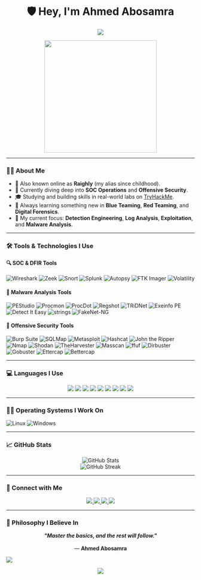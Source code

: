<h1 align="center">🛡️ Hey, I'm Ahmed Abosamra</h1>

<p align="center">
  <img src="https://readme-typing-svg.herokuapp.com?font=Great+Vibes&size=33&pause=1000&center=true&vCenter=true&width=435&lines=Senior+Cybersecurity+Student;Blue+%26+Red+Teaming+Enthusiast" />
</p>

<p align="center">
  <img src="https://media.giphy.com/media/qgQUggAC3Pfv687qPC/giphy.gif" width="300" />
</p>



---

### 👨‍💻 About Me
- 👾 Also known online as **Raighly** (my alias since childhood).
- 🎯 Currently diving deep into **SOC Operations** and **Offensive Security**.
- 🎓 Studying and building skills in real-world labs on [TryHackMe](https://tryhackme.com/p/Raighly).
- 🌱 Always learning something new in **Blue Teaming**, **Red Teaming**, and **Digital Forensics**.
- 🧠 My current focus: **Detection Engineering**, **Log Analysis**, **Exploitation**, and **Malware Analysis**.

---

### 🛠 Tools & Technologies I Use

#### 🔍 SOC & DFIR Tools
![Wireshark](https://img.shields.io/badge/Wireshark-2C9AB7?style=for-the-badge&logo=wireshark&logoColor=white)
![Zeek](https://img.shields.io/badge/Zeek-000000?style=for-the-badge)
![Snort](https://img.shields.io/badge/Snort-C6370D?style=for-the-badge)
![Splunk](https://img.shields.io/badge/Splunk-000000?style=for-the-badge&logo=splunk&logoColor=white)
![Autopsy](https://img.shields.io/badge/Autopsy-00458F?style=for-the-badge)
![FTK Imager](https://img.shields.io/badge/FTK_Imager-333333?style=for-the-badge)
![Volatility](https://img.shields.io/badge/Volatility-2E86C1?style=for-the-badge)

#### 🧬 Malware Analysis Tools
![PEStudio](https://img.shields.io/badge/PEStudio-5D6D7E?style=for-the-badge)
![Procmon](https://img.shields.io/badge/Procmon-666699?style=for-the-badge)
![ProcDot](https://img.shields.io/badge/ProcDot-34495E?style=for-the-badge)
![Regshot](https://img.shields.io/badge/Regshot-2C3E50?style=for-the-badge)
![TRiDNet](https://img.shields.io/badge/TRiDNet-7D3C98?style=for-the-badge)
![Exeinfo PE](https://img.shields.io/badge/Exeinfo_PE-1C2833?style=for-the-badge)
![Detect It Easy](https://img.shields.io/badge/Detect_It_Easy-0B5345?style=for-the-badge)
![strings](https://img.shields.io/badge/strings-1E90FF?style=for-the-badge)
![FakeNet-NG](https://img.shields.io/badge/FakeNet--NG-6A5ACD?style=for-the-badge)



#### 🧨 Offensive Security Tools
![Burp Suite](https://img.shields.io/badge/Burp_Suite-FF7139?style=for-the-badge&logo=burpsuite&logoColor=white)
![SQLMap](https://img.shields.io/badge/SQLMap-000000?style=for-the-badge)
![Metasploit](https://img.shields.io/badge/Metasploit-2980B9?style=for-the-badge)
![Hashcat](https://img.shields.io/badge/Hashcat-111111?style=for-the-badge)
![John the Ripper](https://img.shields.io/badge/John--the--Ripper-9B59B6?style=for-the-badge)
![Nmap](https://img.shields.io/badge/Nmap-2C3E50?style=for-the-badge)
![Shodan](https://img.shields.io/badge/Shodan-AA0000?style=for-the-badge&logo=shodan&logoColor=white)
![TheHarvester](https://img.shields.io/badge/TheHarvester-0E6655?style=for-the-badge)
![Masscan](https://img.shields.io/badge/Masscan-212F3D?style=for-the-badge)
![ffuf](https://img.shields.io/badge/ffuf-5D6D7E?style=for-the-badge)
![Dirbuster](https://img.shields.io/badge/Dirbuster-873600?style=for-the-badge)
![Gobuster](https://img.shields.io/badge/Gobuster-76448A?style=for-the-badge)
![Ettercap](https://img.shields.io/badge/Ettercap-212F3D?style=for-the-badge)
![Bettercap](https://img.shields.io/badge/Bettercap-4A235A?style=for-the-badge)

---

### 💻 Languages I Use
<p align="center">
  <img src="https://img.shields.io/badge/C-00599C?style=for-the-badge&logo=c&logoColor=white" />
  <img src="https://img.shields.io/badge/Python-3776AB?style=for-the-badge&logo=python&logoColor=white" />
  <img src="https://img.shields.io/badge/HTML5-E34F26?style=for-the-badge&logo=html5&logoColor=white" />
  <img src="https://img.shields.io/badge/CSS3-1572B6?style=for-the-badge&logo=css3&logoColor=white" />
  <img src="https://img.shields.io/badge/JavaScript-F7DF1E?style=for-the-badge&logo=javascript&logoColor=black" />
  <img src="https://img.shields.io/badge/Java-007396?style=for-the-badge&logo=java&logoColor=white" />
  <img src="https://img.shields.io/badge/MySQL-4479A1?style=for-the-badge&logo=mysql&logoColor=white" />
  <img src="https://img.shields.io/badge/Bash-121011?style=for-the-badge&logo=gnubash&logoColor=white" />
  <img src="https://img.shields.io/badge/Markdown-000000?style=for-the-badge&logo=markdown&logoColor=white" />
</p>

---

### 🧑‍💻 Operating Systems I Work On
![Linux](https://img.shields.io/badge/Linux-FCC624?style=for-the-badge&logo=linux&logoColor=black)
![Windows](https://img.shields.io/badge/Windows-0078D6?style=for-the-badge&logo=windows&logoColor=white)

---


### 📈 GitHub Stats

<p align="center">
  <img src="https://github-readme-stats.vercel.app/api?username=ahmed-Abosamra&show_icons=true&theme=radical" alt="GitHub Stats" />
  <br/>
  <img src="https://github-readme-streak-stats.herokuapp.com?user=ahmed-Abosamra&theme=tokyonight" alt="GitHub Streak" />
</p>

---

### 📢 Connect with Me

<p align="center">
  <a href="mailto:ahmed-abosamra.sec@gmail.com">
    <img src="https://img.shields.io/badge/Gmail-D14836?style=for-the-badge&logo=gmail&logoColor=white" />
  </a>
  <a href="https://www.linkedin.com/in/ahmed-abosamra-cybersec">
    <img src="https://img.shields.io/badge/LinkedIn-blue?style=for-the-badge&logo=linkedin&logoColor=white" />
  </a>
  <a href="https://tryhackme.com/p/Raighly">
    <img src="https://img.shields.io/badge/TryHackMe-212C42?style=for-the-badge&logo=tryhackme&logoColor=red" />
  </a>
  <a href="https://github.com/ahmed-Abosamra">
    <img src="https://img.shields.io/badge/GitHub-333?style=for-the-badge&logo=github&logoColor=white" />
  </a>
</p>

---
### 💬 Philosophy I Believe In

<p align="center">
  <em><strong>"Master the basics, and the rest will follow."</strong></em><br/>
  <br/>
  — <strong>Ahmed Abosamra</strong>
</p>

<p>
<img src="https://user-images.githubusercontent.com/74038190/212284100-561aa473-3905-4a80-b561-0d28506553ee.gif">
</p>

<p align="center">
  <img src="https://readme-typing-svg.herokuapp.com?font=Fira+Code&weight=500&size=22&pause=1000&color=36BCF7&width=435&lines=Never+Stop+Learning!;Always+Stay+Curious." />
</p>

